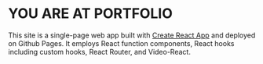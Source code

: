 # YOU ARE AT PORTFOLIO

This site is a single-page web app built with [Create React App](https://create-react-app.dev/) and deployed on Github Pages.  It employs React function components, React hooks including custom hooks, React Router, and Video-React.

